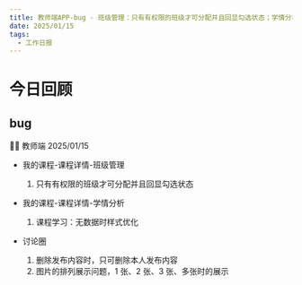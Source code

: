 ```yaml
---
title: 教师端APP-bug - 班级管理：只有有权限的班级才可分配并且回显勾选状态；学情分析-课程学习：无数据时样式优化；讨论圈：删除发布内容时，只可删除本人发布内容、图片的排列展示问题，1 张、2 张、3 张、多张时的展示
date: 2025/01/15
tags:
  - 工作日报
---
```


# 今日回顾

## bug

👨‍🏫 教师端 2025/01/15

- 我的课程-课程详情-班级管理

  1. 只有有权限的班级才可分配并且回显勾选状态

- 我的课程-课程详情-学情分析

  1. 课程学习：无数据时样式优化

- 讨论圈
  1. 删除发布内容时，只可删除本人发布内容
  2. 图片的排列展示问题，1 张、2 张、3 张、多张时的展示
